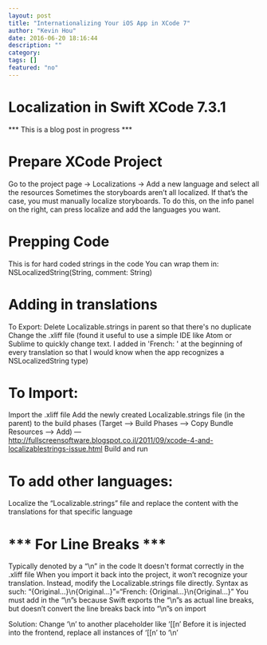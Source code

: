 ```yaml
---
layout: post
title: "Internationalizing Your iOS App in XCode 7"
author: "Kevin Hou"
date: 2016-06-20 18:16:44
description: ""
category:
tags: []
featured: "no"
---
```

# Localization in Swift XCode 7.3.1
*** This is a blog post in progress ***
# Prepare XCode Project
Go to the project page → Localizations → Add a new language and select all the resources
Sometimes the storyboards aren’t all localized. If that’s the case, you must manually localize storyboards. To do this, on the info panel on the right, can press localize and add the languages you want.

# Prepping Code
This is for hard coded strings in the code
You can wrap them in: NSLocalizedString(String, comment: String)

# Adding in translations
To Export:
Delete Localizable.strings in parent so that there's no duplicate
Change the .xliff file (found it useful to use a simple IDE like Atom or Sublime to quickly change text. I added in 'French: ' at the beginning of every translation so that I would know when the app recognizes a NSLocalizedString type)

# To Import:
Import the .xliff file
Add the newly created Localizable.strings file (in the parent) to the build phases (Target --> Build Phases --> Copy Bundle Resources --> Add) — http://fullscreensoftware.blogspot.co.il/2011/09/xcode-4-and-localizablestrings-issue.html
Build and run

# To add other languages:
Localize the “Localizable.strings” file and replace the content with the translations for that specific language

# *** For Line Breaks ***
Typically denoted by a “\n” in the code
It doesn't format correctly in the .xliff file
When you import it back into the project, it won’t recognize your translation. Instead, modify the Localizable.strings file directly. Syntax as such:
“{Original…}\n{Original…}”=“French: {Original…}\n{Original…}”
You must add in the “\n”s because Swift exports the “\n”s as actual line breaks, but doesn’t convert the line breaks back into “\n”s on import

Solution:
Change ‘\n’ to another placeholder like ‘[[n’
Before it is injected into the frontend, replace all instances of ‘[[n’ to ‘\n’
